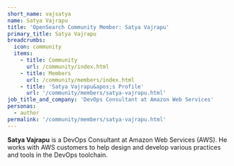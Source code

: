 ```yaml
---
short_name: vajsatya
name: Satya Vajrapu
title: 'OpenSearch Community Member: Satya Vajrapu'
primary_title: Satya Vajrapu
breadcrumbs:
  icon: community
  items:
    - title: Community
      url: /community/index.html
    - title: Members
      url: /community/members/index.html
    - title: 'Satya Vajrapu&apos;s Profile'
      url: '/community/members/satya-vajrapu.html'
job_title_and_company: 'DevOps Consultant at Amazon Web Services'
personas:
  - author
permalink: '/community/members/satya-vajrapu.html'
---
```


**Satya Vajrapu** is a DevOps Consultant at Amazon Web Services (AWS). He works with AWS customers to help design and develop various practices and tools in the DevOps toolchain.
